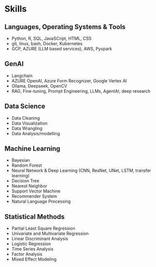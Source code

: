 # Skills

## Languages, Operating Systems & Tools
- Python, R, SQL, JavaSCript, HTML, CSS
- git, linux, bash, Docker, Kubernetes
- GCP, AZURE (LLM based services), AWS, Pyspark

## GenAI
- Langchain
- AZURE OpenAI, Azure Form Recognizer, Google Vertex AI
- Ollama, Deepseek, OpenCV
- RAG, Fine-tuning, Prompt Engineering, LLMs, AgentAI, deep research

## Data Science
- Data Cleaning
- Data Visualization
- Data Wrangling
- Data Analysis/modelling

## Machine Learning
- Bayesian
- Random Forest
- Neural Network & Deep Learning (CNN, ResNet, UNet, LSTM, transfer learning)
- Decision Tree
- Nearest Neighbor
- Support Vector Machine
- Recommender System
- Natural Language Processing

## Statistical Methods
- Partial Least Square Regression
- Univariate and Multivariate Regression
- Linear Discriminant Analysis
- Logistic Regression
- Time Series Analysis
- Factor Analysis
- Mixed Effect Modeling

